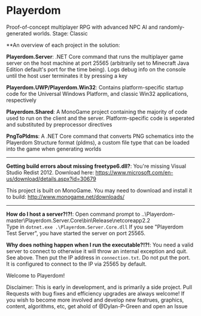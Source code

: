 # Playerdom
Proof-of-concept multiplayer RPG with advanced NPC AI and randomly-generated worlds.
Stage: Classic

**An overview of each project in the solution:

**Playerdom.Server**: .NET Core command that runs the multiplayer game server on the host machine at port 25565 (arbitrarily set to Minecraft Java Edition default's port for the time being). Logs debug info on the console until the host user terminates it by pressing a key

**Playerdom.UWP/Playerdom.Win32**: Contains platform-specific startup code for the Universal Windows Platform, and classic Win32 applications, respectively

**Playerdom.Shared**: A MonoGame project containing the majority of code used to run on the client and the server. Platform-specific code is seperated and substituted by preprocessor directives

**PngToPldms**: A .NET Core command that converts PNG schematics into the Playerdom Structure format (pldms), a custom file type that can be loaded into the game when generating worlds

----

**Getting build errors about missing freetype6.dll?**: You're missing Visual Studio Redist 2012. Download here: https://www.microsoft.com/en-us/download/details.aspx?id=30679

This project is built on MonoGame. You may need to download and install it to build: http://www.monogame.net/downloads/

----

**How do I host a server?!?!**:
Open command prompt to ..\Playerdom-master\Playerdom.Server.Core\bin\Release\netcoreapp2.2\
Type in `dotnet.exe .\Playerdom.Server.Core.dll`
If you see "Playerdom Test Server", you have started the server on port 25565.

**Why does nothing happen when I run the executable?!?!**:
You need a valid server to connect to otherwise it will throw an internal exception and quit. See above. Then put the IP address in `connection.txt`. Do not put the port. It is configured to connect to the IP via 25565 by default.

Welcome to Playerdom!

Disclaimer: This is early in development, and is primarily a side project. Pull Requests with bug fixes and efficiency upgrades are always welcome! If you wish to become more involved and develop new featrues, graphics, content, algorithms, etc, get ahold of @Dylan-P-Green and open an Issue

